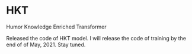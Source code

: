 # HKT
Humor Knowledge Enriched Transformer

Released the code of HKT model. I will release the code of training by the end of of May, 2021. Stay tuned.

